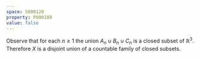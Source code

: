```yaml
---
space: S000120
property: P000189
value: false
---
```


Observe that for each $n\geq 1$ the union $A_n\cup B_n\cup C_n$ is a closed subset of $\mathbb R^3$.
Therefore $X$ is a disjoint union of a countable family of closed subsets.

